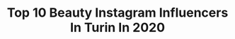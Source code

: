 ---
title: Top 10 Beauty Instagram Influencers In Turin In 2020
description: >-
  Find top beauty Instagram influencers in Turin in 2020. Most popular hashtags: #beauty #flowers #gifted #turin.
platform: Instagram
profiles:
  - username: "rita.cap"
    fullname: >-
      𝑹𝒊𝒕𝒂 𝑪𝒂𝒑𝒑𝒂𝒓𝒆𝒍𝒍𝒊✨
    location: "Italy"
    followers: 93491
    engagement: 152
    commentsToLikes: 0.030485
    id: ck138l6upgrut0i19o4hxktfz
    verified: false
    hashtags: "#suppliedby, #skincareenthusiast, #phoneclone, #fotografiavisionaria"
  - username: "serena_filomena"
    fullname: >-
      SERENA FILOMENA ✨
    location: "Italy"
    followers: 16279
    engagement: 182
    commentsToLikes: 0.057789
    id: ck6u6fiztfb4i0j71uwtevple
    verified: false
    hashtags: "#plants, #natgeohub, #happybirthday, #splendid"
  - username: "julia_mmsalmean"
    fullname: >-
      Julia MM Salmeán
    location: "Italy"
    followers: 109011
    engagement: 296
    commentsToLikes: 0.066292
    id: ck15ulb4cnqr40i19eh17t3x8
    verified: false
    hashtags: "#1a, #costaazul, #quebuenosiemprevolveraverte, #risasrisasyrisas"
  - username: "miriammigliaccio"
    fullname: >-
      Miriam
    location: "Italy"
    followers: 11486
    engagement: 1271
    commentsToLikes: 0.026279
    id: ck9wezrpcmmkf0j789f1w9gn0
    verified: false
    hashtags: "#gymmodel, #kissmypeach, #magariio, #body"
  - username: "risi_mua"
    fullname: >-
      🦄🌺 𝐼𝑅𝐼𝒮 𝒞𝒰𝒞𝒰𝒵𝒵𝒜  🌺🦄
    location: "Italy"
    followers: 6535
    engagement: 849
    commentsToLikes: 0.050961
    id: ck0vw52fos50d0i19g23ly9jv
    verified: false
    hashtags: "#roses, #scar, #christmas, #grinch"
  - username: "giuse_joseph"
    fullname: >-
      © Giuse Joseph - Videomaker
    location: "Italy"
    followers: 14349
    engagement: 101
    commentsToLikes: 0.052259
    id: ck14guqwz74lt0i192gmg5z09
    verified: false
    hashtags: "#lumix, #massage, #nexiomi, #videooftheday"
  - username: "ornellapicciau"
    fullname: >-
      Ornella The Fashion Dance
    location: "Italy"
    followers: 47757
    engagement: 109
    commentsToLikes: 0.178000
    id: ck136kp4i6z9p0i19skz60lqh
    verified: false
    hashtags: "#tuttoandr, #happybirthday, #sponsored, #quarantine"
  - username: "nicole_pinkbow"
    fullname: >-
      Nicole Lifestyle Lover
    location: "Italy"
    followers: 4132
    engagement: 1185
    commentsToLikes: 0.084617
    id: ck9hat96ie1el0j785128sc9e
    verified: false
    hashtags: "#flowers, #books, #myaestheticroutine, #casely"
  - username: "pininfarina_official"
    fullname: >-
      Pininfarina
    location: "Italy"
    followers: 87825
    engagement: 164
    commentsToLikes: 0.010383
    id: ck0w4oynhzob90i1905u9nhzg
    verified: false
    hashtags: "#experiencedesign, #boating, #luxuryyacht, #pininstagram"
  - username: "biancodavide_"
    fullname: >-
      Davide Bianco
    location: "Italy"
    followers: 9845
    engagement: 1680
    commentsToLikes: 0.017291
    id: ck8t34x871vof0j7862jmo2zx
    verified: false
    hashtags: "#gaudi, #igerstorino, #felicit, #portoconte"
---